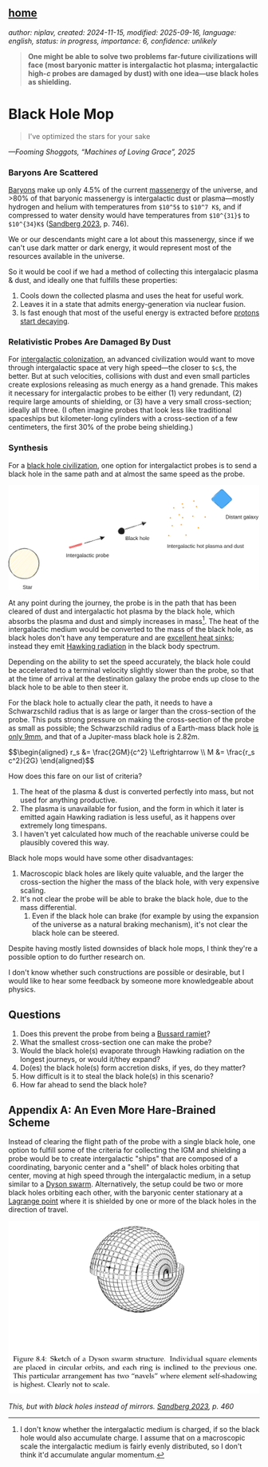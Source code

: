 [home](./index.md)
------------------

*author: niplav, created: 2024-11-15, modified: 2025-09-16, language: english, status: in progress, importance: 6, confidence: unlikely*

> __One might be able to solve two problems far-future civilizations will
face (most baryonic matter is intergalactic hot plasma; intergalactic
high-*c* probes are damaged by dust) with one idea—use black holes
as shielding.__

Black Hole Mop
===============

> I've optimized the stars for your sake

*—Fooming Shoggots, “Machines of Loving Grace”, 2025*

<!--TODO: check the Claude conversation:
https://claude.ai/chat/e5da2973-c2a1-4c11-b4e2-68aab2d7551a,
https://claude.ai/chat/4a800b90-a471-4e33-bbd0-596c0388aad3-->

### Baryons Are Scattered

[Baryons](https://en.wikipedia.org/wiki/Baryon) make up only 4.5% of
the current [massenergy](https://en.wikipedia.org/wiki/Mass-energy)
of the universe, and >80% of that baryonic massenergy is intergalactic
dust or plasma—mostly hydrogen and helium with temperatures from
`$10^5$` to `$10^7 K$`, and if compressed to water density would
have temperatures from `$10^{31}$` to `$10^{34}K$` ([Sandberg
2023](https://www.goodreads.com/book/show/42275384-grand-futures),
p. 746).

We or our descendants might care a lot about this massenergy, since if
we can't use dark matter or dark energy, it would represent most of the
resources available in the universe.

So it would be cool if we had a method of collecting this intergalacic
plasma & dust, and ideally one that fulfills these properties:

1. Cools down the collected plasma and uses the heat for useful work.
2. Leaves it in a state that admits energy-generation via nuclear fusion.
3. Is fast enough that most of the useful energy is extracted before [protons start decaying](https://en.wikipedia.org/wiki/Proton_Decay).

### Relativistic Probes Are Damaged By Dust

For [intergalactic
colonization](./doc/big_picture/fermi/eternity_in_6_hours_sandberg_armstrong_2013.pdf),
an advanced civilization would want to move through intergalactic
space at very high speed—the closer to `$c$`, the better. But at
such velocities, collisions with dust and even small particles create
explosions releasing as much energy as a hand grenade. This makes it
necessary for intergalactic probes to be either (1) very redundant,
(2) require large amounts of shielding, or (3) have a very small
cross-section; ideally all three. (I often imagine probes that look
less like traditional spaceships but kilometer-long cylinders with a
cross-section of a few centimeters, the first 30% of the probe being
shielding.)

### Synthesis

For a [black hole
civilization](https://harsimony.wordpress.com/2022/09/13/black-hole-civilizations/),
one option for intergalactict probes is to send a black hole in the same
path and at almost the same speed as the probe.

![](./img/mop/mop.png)

At any point during the journey, the probe is in the path that has been
cleared of dust and intergalactic hot plasma by the black hole, which
absorbs the plasma and dust and simply increases in mass[^charged]. The
heat of the intergalactic medium would be converted to the mass of the
black hole, as black holes don't have any temperature and are [excellent
heat sinks](https://www.weidai.com/black-holes.txt); instead they emit
[Hawking radiation](https://en.wikipedia.org/wiki/Hawking_Radiation)
in the black body spectrum.

[^charged]: I don't know whether the intergalactic medium is charged, if so the black hole would also accumulate charge. I assume that on a macroscopic scale the intergalactic medium is fairly evenly distributed, so I don't think it'd accumulate angular momentum.

Depending on the ability to set the speed accurately, the black hole could
be accelerated to a terminal velocity slightly slower than the probe,
so that at the time of arrival at the destination galaxy the probe ends
up close to the black hole to be able to then steer it.

For the black hole to actually clear the path, it needs to
have a Schwarzschild radius that is as large or larger than
the cross-section of the probe. This puts strong pressure on
making the cross-section of the probe as small as possible;
the Schwarzschild radius of a Earth-mass black hole [is only
9mm](https://en.wikipedia.org/wiki/Schwarzschild_Radius#Parameters),
and that of a Jupiter-mass black hole is 2.82m.

<div>
	$$\begin{aligned}
	r_s &= \frac{2GM}{c^2} \Leftrightarrow \\
	M &= \frac{r_s c^2}{2G}
	\end{aligned}$$
</div>

<!--TODO: relative weight/steerability, initial speed differential?-->

How does this fare on our list of criteria?

1. The heat of the plasma & dust is converted perfectly into mass, but not used for anything productive.
2. The plasma is unavailable for fusion, and the form in which it later is emitted again Hawking radiation is less useful, as it happens over extremely long timespans.
3. I haven't yet calculated how much of the reachable universe could be plausibly covered this way.

Black hole mops would have some other disadvantages:

1. Macroscopic black holes are likely quite valuable, and the larger the cross-section the higher the mass of the black hole, with very expensive scaling.
2. It's not clear the probe will be able to brake the black hole, due to the mass differential.
	1. Even if the black hole can brake (for example by using the expansion of the universe as a natural braking mechanism), it's not clear the black hole can be steered.

Despite having mostly listed downsides of black hole mops, I think
they're a possible option to do further research on.

I don't know whether such constructions are possible or desirable,
but I would like to hear some feedback by someone more knowledgeable
about physics.

Questions
----------

1. Does this prevent the probe from being a [Bussard ramjet](https://en.wikipedia.org/wiki/Bussard_Ramjet)?
2. What the smallest cross-section one can make the probe?
3. Would the black hole(s) evaporate through Hawking radiation on the longest journeys, or would it/they expand?
4. Do(es) the black hole(s) form accretion disks, if yes, do they matter?
5. How difficult is it to steal the black hole(s) in this scenario?
6. How far ahead to send the black hole?

Appendix A: An Even More Hare-Brained Scheme
---------------------------------------------

Instead of clearing the flight path of the probe with a single black
hole, one option to fulfill some of the criteria for collecting
the IGM and shielding a probe would be to create intergalactic
"ships" that are composed of a coordinating, baryonic center and a
"shell" of black holes orbiting that center, moving at high speed
through the intergalactic medium, in a setup similar to a [Dyson
swarm](https://en.wikipedia.org/wiki/Dyson_Swarm). Alternatively,
the setup could be two or more black holes orbiting each
other, with the baryonic center stationary at a [Lagrange
point](https://en.wikipedia.org/wiki/LaGrange_Point) where it is shielded
by one or more of the black holes in the direction of travel.

![](./img/mop/dyson_swarm.png)

*This, but with black holes instead of mirrors. [Sandberg 2023](https://www.goodreads.com/book/show/42275384-grand-futures), p. 460*

